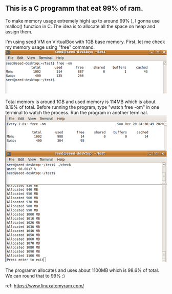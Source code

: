 ## This is a C programm that eat 99% of ram.

To make memory usage extremely high( up to around 99% ), I gonna use malloc() function in C.
The idea is to allocate all the space on heap and assign them.

I'm using seed VM on VirtualBox with 1GB base memory.
First, let me check my memory usage using "free" command.
![free -om](https://github.com/Usagi-Yojimbo-x/eatyoram/blob/main/free%20-om(1).png)

Total memory is around 1GB and used memory is 114MB which is about 8.19% of total.
Before running the program, type "watch free -om" in one terminal to watch the process.
Run the program in another terminal.
![running the program](https://github.com/Usagi-Yojimbo-x/eatyoram/blob/main/Screenshot%20(74).png)

The programm allocates and uses about 1100MB which is 98.6% of total. We can round that to 99% :)

ref: https://www.linuxatemyram.com/
